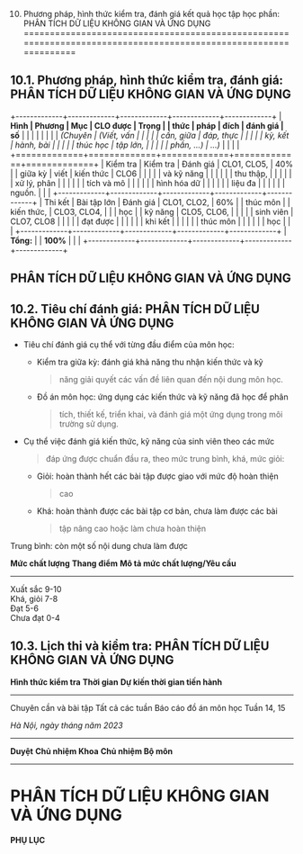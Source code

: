 10. Phương pháp, hình thức kiểm tra, đánh giá kết quả học tập học phần: PHÂN TÍCH DỮ LIỆU KHÔNG GIAN VÀ ỨNG DỤNG
================================================================================================================

10.1. Phương pháp, hình thức kiểm tra, đánh giá: PHÂN TÍCH DỮ LIỆU KHÔNG GIAN VÀ ỨNG DỤNG
-----------------------------------------------------------------------------------------

+-------------+-------------+-------------+-------------+-------------+
| **Hình      | **Phương    | **Mục       | **CLO được  | **Trọng     |
| thức**      | pháp**      | đích**      | đánh giá**  | số**        |
|             |             |             |             |             |
| *(Chuyên    | *(Viết, vấn |             |             |             |
| cần, giữa   | đáp, thực   |             |             |             |
| kỳ, kết     | hành, bài   |             |             |             |
| thúc học    | tập lớn,    |             |             |             |
| phần, ...)* | ...)*       |             |             |             |
+=============+=============+=============+=============+=============+
| Kiểm tra    | Kiểm tra    | Đánh giá    | CLO1, CLO5, | 40%         |
| giữa kỳ     | viết        | kiến thức   | CLO6        |             |
|             |             | và kỹ năng  |             |             |
|             |             | thu thập,   |             |             |
|             |             | xử lý, phân |             |             |
|             |             | tích và mô  |             |             |
|             |             | hình hóa dữ |             |             |
|             |             | liệu đa     |             |             |
|             |             | nguồn.      |             |             |
+-------------+-------------+-------------+-------------+-------------+
| Thi kết     | Bài tập lớn | Đánh giá    | CLO1, CLO2, | 60%         |
| thúc môn    |             | kiến thức,  | CLO3, CLO4, |             |
| học         |             | kỹ năng     | CLO5, CLO6, |             |
|             |             | sinh viên   | CLO7, CLO8  |             |
|             |             | đạt được    |             |             |
|             |             | khi kết     |             |             |
|             |             | thúc môn    |             |             |
|             |             | học         |             |             |
+-------------+-------------+-------------+-------------+-------------+
| **Tổng:**   |             | **100%**    |             |             |
+-------------+-------------+-------------+-------------+-------------+

 PHÂN TÍCH DỮ LIỆU KHÔNG GIAN VÀ ỨNG DỤNG
----------------------------------------

10.2. Tiêu chí đánh giá: PHÂN TÍCH DỮ LIỆU KHÔNG GIAN VÀ ỨNG DỤNG
-----------------------------------------------------------------

-   Tiêu chí đánh giá cụ thể với từng đầu điểm của môn học:

    -   Kiểm tra giữa kỳ: đánh giá khả năng thu nhận kiến thức và kỹ
        > năng giải quyết các vấn đề liên quan đến nội dung môn học.

    -   Đồ án môn học: ứng dụng các kiến thức và kỹ năng đã học để phân
        > tích, thiết kế, triển khai, và đánh giá một ứng dụng trong môi
        > trường sử dụng.

-   Cụ thể việc đánh giá kiến thức, kỹ năng của sinh viên theo các mức
    > đáp ứng được chuẩn đầu ra, theo mức trung bình, khá, mức giỏi:

    -   Giỏi: hoàn thành hết các bài tập được giao với mức độ hoàn thiện
        > cao

    -   Khá: hoàn thành được các bài tập cơ bản, chưa làm được các bài
        > tập nâng cao hoặc làm chưa hoàn thiện

Trung bình: còn một số nội dung chưa làm được

  **Mức chất lượng**   **Thang điểm**   **Mô tả mức chất lượng/Yêu cầu**
  -------------------- ---------------- ----------------------------------
  Xuất sắc             9-10             
  Khá, giỏi            7-8              
  Đạt                  5-6              
  Chưa đạt             0-4              

10.3. Lịch thi và kiểm tra: PHÂN TÍCH DỮ LIỆU KHÔNG GIAN VÀ ỨNG DỤNG
--------------------------------------------------------------------

  **Hình thức kiểm tra**   **Thời gian**   **Dự kiến thời gian tiến hành**
  ------------------------ --------------- ---------------------------------
  Chuyên cần và bài tập                    Tất cả các tuần
  Báo cáo đồ án môn học                    Tuần 14, 15

*Hà Nội, ngày tháng năm 2023*

  ----------- -------------------- ----------------------
  **Duyệt**   **Chủ nhiệm Khoa**   **Chủ nhiệm Bộ môn**
  ----------- -------------------- ----------------------

 PHÂN TÍCH DỮ LIỆU KHÔNG GIAN VÀ ỨNG DỤNG
========================================

**PHỤ LỤC**
